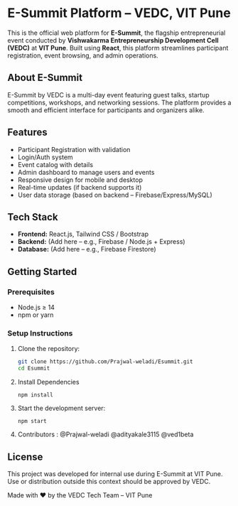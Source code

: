 # E-Summit Platform – VEDC, VIT Pune

This is the official web platform for **E-Summit**, the flagship entrepreneurial event conducted by **Vishwakarma Entrepreneurship Development Cell (VEDC)** at **VIT Pune**. Built using **React**, this platform streamlines participant registration, event browsing, and admin operations.

## About E-Summit

E-Summit by VEDC is a multi-day event featuring guest talks, startup competitions, workshops, and networking sessions. The platform provides a smooth and efficient interface for participants and organizers alike.

## Features

- Participant Registration with validation
- Login/Auth system
- Event catalog with details
- Admin dashboard to manage users and events
- Responsive design for mobile and desktop
- Real-time updates (if backend supports it)
- User data storage (based on backend – Firebase/Express/MySQL)

## Tech Stack

- **Frontend:** React.js, Tailwind CSS / Bootstrap
- **Backend:** (Add here – e.g., Firebase / Node.js + Express)
- **Database:** (Add here – e.g., Firebase Firestore)

## Getting Started

### Prerequisites

- Node.js ≥ 14
- npm or yarn

### Setup Instructions

1. Clone the repository:
   ```bash
   git clone https://github.com/Prajwal-weladi/Esummit.git
   cd Esummit

2. Install Dependencies
    ```
    npm install

3. Start the development server:
    ```
    npm start

4. Contributors : 
@Prajwal-weladi
@adityakale3115
@ved1beta

## License
This project was developed for internal use during E-Summit at VIT Pune. Use or distribution outside this context should be approved by VEDC.

Made with ❤️ by the VEDC Tech Team – VIT Pune

